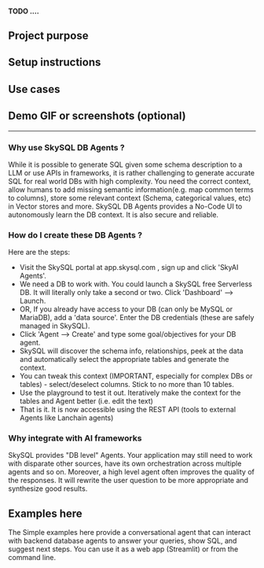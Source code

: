 #### TODO ....

## Project purpose

## Setup instructions

## Use cases

## Demo GIF or screenshots (optional)

----
### Why use SkySQL DB Agents ? 

While it is possible to generate SQL given some schema description to a LLM or use APIs in frameworks, it is rather challenging to generate accurate SQL for real world DBs with high complexity. You need the correct context, allow humans to add missing semantic information(e.g. map common terms to columns), store some relevant context (Schema, categorical values, etc) in Vector stores and more. 
SkySQL DB Agents provides a No-Code UI to autonomously learn the DB context. It is also secure and reliable. 

### How do I create these DB Agents ? 
Here are the steps:
- Visit the SkySQL portal at app.skysql.com , sign up and click 'SkyAI Agents'. 
- We need a DB to work with. You could launch a SkySQL free Serverless DB. It will literally only take a second or two. Click 'Dashboard' --> Launch.
- OR, If you already have access to your DB (can only be MySQL or MariaDB), add a 'data source'. Enter the DB credentials (these are safely managed in SkySQL). 
- Click 'Agent --> Create' and type some goal/objectives for your DB agent. 
- SkySQL will discover the schema info, relationships, peek at the data and automatically select the appropriate tables and generate the context. 
- You can tweak this context (IMPORTANT, especially for complex DBs or tables) - select/deselect columns. Stick to no more than 10 tables. 
- Use the playground to test it out. Iteratively make the context for the tables and Agent better (i.e. edit the text)
- That is it. It is now accessible using the REST API  (tools to external Agents like Lanchain agents)


### Why integrate with AI frameworks

SkySQL provides "DB level" Agents. Your application may still need to work with disparate other sources, have its own orchestration across multiple agents and so on. 
Moreover, a high level agent often improves the quality of the responses. It will rewrite the user question to be more appropriate and synthesize good results. 

## Examples here

The Simple examples here provide a conversational agent that can interact with backend database agents to answer your queries, show SQL, and suggest next steps. You can use it as a web app (Streamlit) or from the command line.

